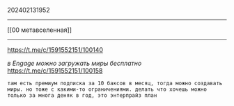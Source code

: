 202402131952
***
[[00 метавселенная]]
***
https://t.me/c/1591552151/100140

*в Engage можно загружать миры бесплатно*
https://t.me/c/1591552151/100158
```
там есть премиум подписка за 10 баксов в месяц, тогда можно создавать миры. но тоже с какими-то ограничениями. делать что хочешь можно только за многа деняк в год, это энтерпрайз план
```